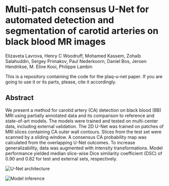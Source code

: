# Multi-patch consensus U-Net for automated detection and segmentation of carotid arteries on black blood MR images  

Elizaveta Lavrova, Henry C Woodruff, Mohamed Kassem, Zohaib Salahuddin, Sergey Primakov, Paul Nederkoorn, Daniel Bos, Jeroen Hendrikse, M. Eline Kooi, Philippe Lambin  
    
This is a repository containing the code for the plaq-u-net paper. If you are going to use it or its parts, please, cite it accordingly.
  
## Abstract
We present a method for carotid artery (CA) detection on black blood (BB) MRI using partially annotated data and its comparison to reference and state-of-art models. The models were trained and tested on multi-center data, including external validation. The 2D U-Net was trained on patches of MRI slices containing CA outer wall contours. Slices from the test set were scanned by a sliding window. A consensus CA probability map was calculated from the overlapping U-Net outcomes. To increase generalizability, data was augmented with intensity transformations. Model performance yielded median slice-wise Dice similarity coefficient (DSC) of 0.90 and 0.82 for test and external sets, respectively.

![U-Net architecture](doc/figure_1.png "U-Net architecture")
  
![Model inference](doc/figure_2.png "Model inference: A - patching with a sliding window of 64×64 pixels, B - vessels detection with U-Net in every patch, C - an inter-patch consensus probability map")



